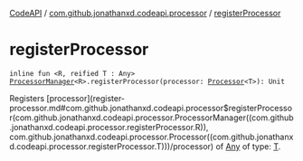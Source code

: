 [CodeAPI](../index.md) / [com.github.jonathanxd.codeapi.processor](index.md) / [registerProcessor](.)

# registerProcessor

`inline fun <R, reified T : Any> `[`ProcessorManager`](-processor-manager/index.md)`<R>.registerProcessor(processor: `[`Processor`](-processor/index.md)`<T>): Unit`

Registers [processor](register-processor.md#com.github.jonathanxd.codeapi.processor$registerProcessor(com.github.jonathanxd.codeapi.processor.ProcessorManager((com.github.jonathanxd.codeapi.processor.registerProcessor.R)), com.github.jonathanxd.codeapi.processor.Processor((com.github.jonathanxd.codeapi.processor.registerProcessor.T)))/processor) of [Any](#) of type: [T](#).

